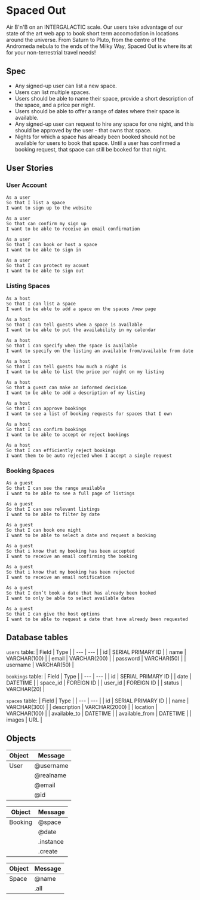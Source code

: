 # Spaced Out

Air B'n'B on an INTERGALACTIC scale. Our users take advantage of our state of the art web app to book short term accomodation in locations around the universe. From Saturn to Pluto, from the centre of the Andromeda nebula to the ends of the Milky Way, Spaced Out is where its at for your non-terrestrial travel needs!

## Spec

- Any signed-up user can list a new space.
- Users can list multiple spaces.
- Users should be able to name their space, provide a short description of the space, and a price per night.
- Users should be able to offer a range of dates where their space is available.
- Any signed-up user can request to hire any space for one night, and this should be approved by the user - that owns that space.
- Nights for which a space has already been booked should not be available for users to book that space.
Until a user has confirmed a booking request, that space can still be booked for that night.

## User Stories

### User Account
```
As a user
So that I list a space
I want to sign up to the website

As a user 
So that can confirm my sign up
I want to be able to receive an email confirmation

As a user
So that I can book or host a space
I want to be able to sign in

As a user
So that I can protect my acount
I want to be able to sign out
```

### Listing Spaces
```
As a host
So that I can list a space
I want to be able to add a space on the spaces /new page

As a host
So that I can tell guests when a space is available
I want to be able to put the availability in my calendar

As a host
So that i can specify when the space is available
I want to specify on the listing an available from/available from date

As a host
So that I can tell guests how much a night is
I want to be able to list the price per night on my listing

As a host 
So that a guest can make an informed decision
I want to be able to add a description of my listing

As a host
So that I can approve bookings
I want to see a list of booking requests for spaces that I own

As a host
So that I can confirm bookings
I want to be able to accept or reject bookings

As a host
So that I can efficiently reject bookings
I want them to be auto rejected when I accept a single request
```

### Booking Spaces
```
As a guest
So that I can see the range available
I want to be able to see a full page of listings

As a guest
So that I can see relevant listings
I want to be able to filter by date

As a guest
So that I can book one night
I want to be able to select a date and request a booking

As a guest
So that i know that my booking has been accepted
I want to receive an email confirming the booking

As a guest
So that i know that my booking has been rejected
I want to receive an email notification

As a guest 
So that I don’t book a date that has already been booked
I want to only be able to select available dates

As a guest
So that I can give the host options
I want to be able to request a date that have already been requested
```

## Database tables

`users` table:
| Field | Type |
| --- | --- |
| id | SERIAL PRIMARY ID |
| name | VARCHAR(100) |
| email | VARCHAR(200) |
| password | VARCHAR(50) |
| username | VARCHAR(50) |

`bookings` table:
| Field | Type |
| --- | --- |
| id | SERIAL PRIMARY ID |
| date | DATETIME |
| space_id | FOREIGN ID |
| user_id | FOREIGN ID |
| status | VARCHAR(20) |

`spaces` table:
| Field | Type |
| --- | --- |
| id | SERIAL PRIMARY ID |
| name | VARCHAR(300) |
| description | VARCHAR(2000) |
| location | VARCHAR(100) |
| available_to | DATETIME |
| available_from | DATETIME |
| images | URL |


## Objects

| Object | Message |
| --- | --- |
| User | @username |
| |  @realname |
| | @email |
| | @id |

| Object | Message |
| --- | --- |
| Booking | @space |
| | @date |
| | .instance |
| | .create |

| Object | Message |
| --- | --- |
| Space | @name |
| | .all |





